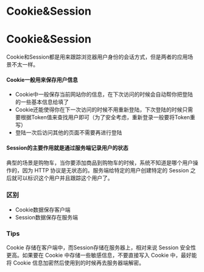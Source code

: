 # Cookie&Session

# Cookie&Session

 Cookie和Session都是用来跟踪浏览器用户身份的会话方式，但是两者的应用场景不太一样。

#### **Cookie一般用来保存用户信息**

* Cookie中一般保存当前网站你的信息，在下次访问的时候会自动帮你把登陆的一些基本信息给填了
* Cookie还能使得你在下一次访问的时候不用重新登陆，下次登陆的时候只需要根据Token值来查找用户即可（为了安全考虑，重新登录一般要将Token重写）
* 登陆一次后访问其他的页面不需要再进行登陆

#### Session的主要作用就是通过服务端记录用户的状态

典型的场景是购物车，当你要添加商品到购物车的时候，系统不知道是哪个用户操作的，因为 HTTP 协议是无状态的。服务端给特定的用户创建特定的 Session 之后就可以标识这个用户并且跟踪这个用户了。

### 区别

* Cookie数据保存客户端
* Session数据保存在服务端

### Tips

Cookie 存储在客户端中，而Session存储在服务器上，相对来说 Session 安全性更高。如果要在 Cookie 中存储一些敏感信息，不要直接写入 Cookie 中，最好能将 Cookie 信息加密然后使用到的时候再去服务器端解密。


